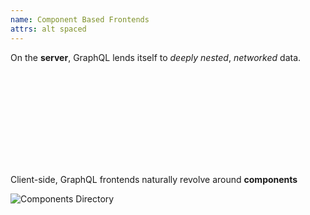 ```yaml
---
name: Component Based Frontends
attrs: alt spaced
---
```


<section>

On the **server**, GraphQL lends itself to *deeply nested*, *networked* data.

<svg id="deep-graph" xmlns="http://www.w3.org/2000/svg"></svg>

</section>

<section reveal flex column>

Client-side, GraphQL frontends naturally revolve around **components**

<img src="/decks/azconf-dev-2021/components-dir.png" alt="Components Directory"/>

</section>

<script data-helmet>window.FLARE_CHART_JSON = {{ FLARE_CHART_JSON | raw }};</script>
<script type="module" data-helmet src="/decks/azconf-dev-2021/flare-chart.js"></script>
